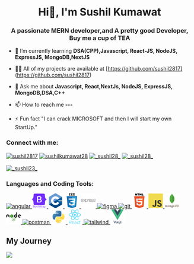 <h1 align="center">Hi👋, I'm Sushil Kumawat</h1>
<h3 align="center">A passionate MERN developer,and A pretty good Developer, Buy me a cup of TEA</h3>

- 🌱 I’m currently learning **DSA(CPP),Javascript, React-JS, NodeJS, ExpressJS, MongoDB,NextJS**

- 👨‍💻 All of my projects are available at [https://github.com/sushil2817] (https://github.com/sushil2817)

- 💬 Ask me about **Javascript, React,NextJs, NodeJS, ExpressJS, MongoDB,DSA,C++**

- 📫 How to reach me **---**

- ⚡ Fun fact "I can crack MICROSOFT and then I will start my own StartUp."

<h3 align="left">Connect with me:</h3>
<p align="left">
<a href="https://twitter.com/sushil2817" target="blank"><img align="center" src="https://raw.githubusercontent.com/rahuldkjain/github-profile-readme-generator/master/src/images/icons/Social/twitter.svg" alt="sushil2817" height="30" width="40" /></a>
<a href="https://linkedin.com/in/sushilkumawat28" target="blank"><img align="center" src="https://raw.githubusercontent.com/rahuldkjain/github-profile-readme-generator/master/src/images/icons/Social/linked-in-alt.svg" alt="sushilkumawat28" height="30" width="40" /></a>
<a href="https://instagram.com/_sushil28_" target="blank"><img align="center" src="https://raw.githubusercontent.com/rahuldkjain/github-profile-readme-generator/master/src/images/icons/Social/instagram.svg" alt="_sushil28_" height="30" width="40" /></a>
<a href="https://www.leetcode.com/_sushil28_" target="blank"><img align="center" src="https://raw.githubusercontent.com/rahuldkjain/github-profile-readme-generator/master/src/images/icons/Social/leet-code.svg" alt="_sushil28_" height="30" width="40" /></a>

<a href="https://auth.geeksforgeeks.org/user/_sushil23_" target="blank"><img align="center" src="https://raw.githubusercontent.com/rahuldkjain/github-profile-readme-generator/master/src/images/icons/Social/geeks-for-geeks.svg" alt="_sushil23_" height="30" width="40" /></a>
</p>

<h3 align="left">Languages and Coding Tools:</h3>
<p align="left"> <a href="https://angular.io" target="_blank" rel="noreferrer"> <img src="https://angular.io/assets/images/logos/angular/angular.svg" alt="angular" width="40" height="40"/> </a> <a href="https://getbootstrap.com" target="_blank" rel="noreferrer"> <img src="https://raw.githubusercontent.com/devicons/devicon/master/icons/bootstrap/bootstrap-plain-wordmark.svg" alt="bootstrap" width="40" height="40"/> </a> <a href="https://www.w3schools.com/cpp/" target="_blank" rel="noreferrer"> <img src="https://raw.githubusercontent.com/devicons/devicon/master/icons/cplusplus/cplusplus-original.svg" alt="cplusplus" width="40" height="40"/> </a> <a href="https://www.w3schools.com/css/" target="_blank" rel="noreferrer"> <img src="https://raw.githubusercontent.com/devicons/devicon/master/icons/css3/css3-original-wordmark.svg" alt="css3" width="40" height="40"/> </a> <a href="https://expressjs.com" target="_blank" rel="noreferrer"> <img src="https://raw.githubusercontent.com/devicons/devicon/master/icons/express/express-original-wordmark.svg" alt="express" width="40" height="40"/> </a> <a href="https://www.figma.com/" target="_blank" rel="noreferrer"> <img src="https://www.vectorlogo.zone/logos/figma/figma-icon.svg" alt="figma" width="40" height="40"/> </a> <a href="https://git-scm.com/" target="_blank" rel="noreferrer"> <img src="https://www.vectorlogo.zone/logos/git-scm/git-scm-icon.svg" alt="git" width="40" height="40"/> </a> <a href="https://www.w3.org/html/" target="_blank" rel="noreferrer"> <img src="https://raw.githubusercontent.com/devicons/devicon/master/icons/html5/html5-original-wordmark.svg" alt="html5" width="40" height="40"/> </a> <a href="https://developer.mozilla.org/en-US/docs/Web/JavaScript" target="_blank" rel="noreferrer"> <img src="https://raw.githubusercontent.com/devicons/devicon/master/icons/javascript/javascript-original.svg" alt="javascript" width="40" height="40"/> </a> <a href="https://www.mongodb.com/" target="_blank" rel="noreferrer"> <img src="https://raw.githubusercontent.com/devicons/devicon/master/icons/mongodb/mongodb-original-wordmark.svg" alt="mongodb" width="40" height="40"/> </a> 
  <a href="https://nextjs.org/" target="_blank" rel="noreferrer>
 <img src="https://www.google.com/imgres?q=next%20js%20logo%20png%20shared&imgurl=https%3A%2F%2Ficonape.com%2Fwp-content%2Ffiles%2Fgm%2F82643%2Fsvg%2Fnext-js.svg&imgrefurl=https%3A%2F%2Ficonape.com%2Fnext-js-logo-icon-svg-png.html&docid=DlXRLOzj5GTW_M&tbnid=nEVgnPwt8EDxtM&vet=12ahUKEwix0JvZp_OGAxWUe2wGHWCyCqsQM3oECGcQAA..i&w=1365&h=1365&hcb=2&ved=2ahUKEwix0JvZp_OGAxWUe2wGHWCyCqsQM3oECGcQAA" width="40" height="40">
  </a>
    <a href="https://nodejs.org" target="_blank" rel="noreferrer">  <img src="https://raw.githubusercontent.com/devicons/devicon/master/icons/nodejs/nodejs-original-wordmark.svg" alt="nodejs" width="40" height="40"/> </a> <a href="https://postman.com" target="_blank" rel="noreferrer"> <img src="https://www.vectorlogo.zone/logos/getpostman/getpostman-icon.svg" alt="postman" width="40" height="40"/> </a> <a href="https://www.python.org" target="_blank" rel="noreferrer"> <img src="https://raw.githubusercontent.com/devicons/devicon/master/icons/python/python-original.svg" alt="python" width="40" height="40"/> </a> <a href="https://reactjs.org/" target="_blank" rel="noreferrer"> <img src="https://raw.githubusercontent.com/devicons/devicon/master/icons/react/react-original-wordmark.svg" alt="react" width="40" height="40"/> </a> <a href="https://tailwindcss.com/" target="_blank" rel="noreferrer"> <img src="https://www.vectorlogo.zone/logos/tailwindcss/tailwindcss-icon.svg" alt="tailwind" width="40" height="40"/> </a> <a href="https://vuejs.org/" target="_blank" rel="noreferrer"> <img src="https://raw.githubusercontent.com/devicons/devicon/master/icons/vuejs/vuejs-original-wordmark.svg" alt="vuejs" width="40" height="40"/> </a> </p>



## My Journey

<div>
  <img width="385px" src="https://github-readme-streak-stats.herokuapp.com/?user=sushil2817&theme=onedark"/>
</div>

